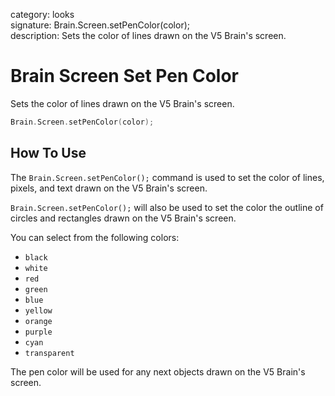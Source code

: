 category: looks  
signature: Brain.Screen.setPenColor(color);  
description: Sets the color of lines drawn on the V5 Brain's screen.  

# Brain Screen Set Pen Color

Sets the color of lines drawn on the V5 Brain's screen.

```cpp
Brain.Screen.setPenColor(color);
```

## How To Use

The `Brain.Screen.setPenColor();` command is used to set the color of lines, pixels, and text drawn on the V5 Brain's screen. 

`Brain.Screen.setPenColor();` will also be used to set the color the outline of circles and rectangles drawn on the V5 Brain's screen.

You can select from the following colors:

* `black`
* `white`
* `red`
* `green`
* `blue`
* `yellow`
* `orange`
* `purple`
* `cyan`
* `transparent`

The pen color will be used for any next objects drawn on the V5 Brain's screen.

<advanced>
</advanced>